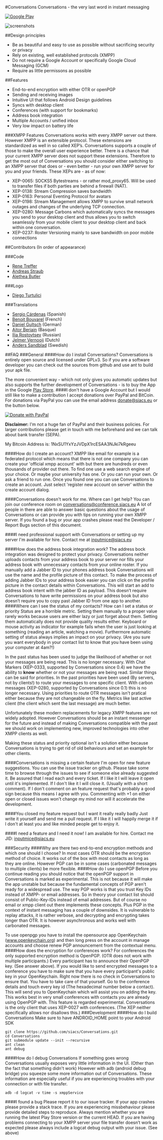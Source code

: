 #Conversations
Conversations - the very last word in instant messaging

[![Google Play](http://developer.android.com/images/brand/en_generic_rgb_wo_45.png)](https://play.google.com/store/apps/details?id=eu.siacs.conversations)

![screenshots](https://raw.githubusercontent.com/siacs/Conversations/master/screenshots.png)

##Design principles
* Be as beautiful and easy to use as possible without sacrificing security or
  privacy
* Rely on existing, well established protocols (XMPP)
* Do not require a Google Account or specifically Google Cloud Messaging (GCM)
* Require as little permissons as possible

##Features
* End-to-end encryption with either OTR or openPGP
* Sending and receiving images
* Intuitive UI that follows Android Design guidelines
* Syncs with desktop client
* Conferences (with support for bookmarks)
* Address book integration
* Multiple Accounts / unified inbox
* Very low impact on battery life


###XMPP Features
Conversations works with every XMPP server out there. However XMPP is an extensible
protocol. These extensions are standardized as well in so called XEP’s.
Conversations supports a couple of those to make the overall user experience better. There is a
chance that your current XMPP server does not support these extensions.
Therefore to get the most out of Conversations you should consider either switching to an
XMPP server that does or - even better - run your own XMPP server for you and
your friends.
These XEPs are - as of now:
* XEP-0065: SOCKS5 Bytestreams - or rather mod_proxy65. Will be used to transfer files if both parties are behind a firewall (NAT).
* XEP-0138: Stream Compression saves bandwidth
* XEP-0163: Personal Eventing Protocol for avatars
* XEP-0198: Stream Management allows XMPP to survive small network outages and changes of the underlying TCP connection.
* XEP-0280: Message Carbons which automatically syncs the messages you send to
  your desktop client and thus allows you to switch seamlessly from your mobile
  client to your desktop client and back within one conversation.
* XEP-0237: Roster Versioning mainly to save bandwidth on poor mobile connections

##Contributors
(In order of appearance)

###Code
* [Rene Treffer](https://github.com/rtreffer)
* [Andreas Straub](https://github.com/strb)
* [Alethea Butler](https://github.com/alethea)

###Logo
* [Diego Turtulici](http://efesto.eigenlab.org/~diesys)

###Translations
* [Sergio Cárdenas](https://github.com/kruks23) (Spanish)
* [Benoit Bouvarel](https://github.com/BenoitBouvarel) (French)
* [Daniel Gultsch](https://github.com/iNPUTmice) (German)
* [Aitor Beriain](https://github.com/beriain) (Basque)
* [Ilia Rostovtsev](https://github.com/rostovtsev) (Russian)
* [Jelmer Vernooij](https://github.com/jelmer) (Dutch)
* [Anders Sandblad](https://github.com/andersruneson) (Swedish)

##FAQ
###General
####How do I install Conversations?
Conversations is entirely open source and licensed under GPLv3. So if you are a
software developer you can check out the sources from github and use ant to
build your apk file.

The more convenient way - which not only gives you automatic updates but also
supports the further development of Conversations - is to buy the App in the Google
[Play Store](https://play.google.com/store/apps/details?id=eu.siacs.conversations).
####I don't have a Google Account but I would still like to make a contribution
I accept donations over PayPal and BitCoin. For donations via PayPal you can use the email address donate@siacs.eu or the button below.

[![Donate with PayPal](https://www.paypalobjects.com/en_US/i/btn/btn_donate_LG.gif)](https://www.paypal.com/cgi-bin/webscr?cmd=_s-xclick&hosted_button_id=CW3SYT3KG5PDL)

**Disclaimer:** I'm not a huge fan of PayPal and their business policies. For larger
contributions please get in touch with me beforehand and we can talk about bank
transfer (SEPA).

My Bitcoin Address is: 1NxSU1YxYzJVDpX1rcESAA3NJki7kRgeeu

####How do I create an account?
XMPP like email for example is a federated protocol which means that there is
not one company you can create your 'official xmpp account' with but there are
hundreds or even thousands of provider out there. To find one use a web search
engine of your choice. Or maybe your university has one. Or you can run your own.
Or ask a friend to run one. Once you found one you can use Conversations to
create an account. Just select 'register new account on server' within the
create account dialog.

####Conversations doesn't work for me. Where can I get help?
You can join our conference room on conversations@conference.siacs.eu A lot of
people in there are able to answer basic questions about the usage of
Conversations or can provide you with tips on running your own XMPP server. If
you found a bug or your app crashes please read the Developer / Report Bugs
section of this document.

####I need professional support with Conversations or setting up my server
I'm available for hire. Contact me at inputmice@siacs.eu

####How does the address book integration work?
The address bock integration was designed to protect your privacy. Conversations
neither uploads contacts from your address book to your server nor fills your
address book with unnecessary contacts from your online roster. If you manually
add a Jabber ID to your phones address book Conversations will use the name and
the profile picture of this contact. To make the process of adding Jabber IDs to
your address book easier you can click on the profile picture in the contact
details within Conversations. This will start an add to address book intent with the jabber ID
as payload. This doesn’t require Conversations to have write permissions on your
address book but also doesn’t require you to copy past Jabber ID from one app to
another.
####Where can I see the status of my contacts? How can I set a status or priority
Status are a horrible metric. Setting them manually to a proper value rarely
works because users are either lazy or just forget about them. Setting them
automatically does not provide quality results either. Keyboard or mouse
activity as indicator for example fails when the user is just looking at
something (reading an article, watching a movie). Furthermore automatic setting
of status always implies an impact on your privacy. (Are you sure you want
everybody in your contact list to know that you have been using your computer at
4am?!)

In the past status has been used to judge the likelihood of whether or not your
messages are being read. This is no longer necessary. With Chat Markers
(XEP-0333, supported by Conversations since 0.4) we have the ability to **know**
whether or not your messages are being read.
Similar things can be said for priorities. In the past priorities have been used
(By servers, not by clients!) to route your messages to one specific client.
With carbon messages (XEP-0280, supported by Conversations since 0.1) this is no
longer necessary. Using priorities to route OTR messages isn't pratical either
because they are not changeable on the fly. Metrics like last active client
(the client which sent the last message) are much better.

Unfortunately these modern replacements for legacy XMPP features are not widely
adopted. However Conversations should be an instant messenger for the future and
instead of making Conversations compatible with the past we should work on
implementing new, improved technologies into other XMPP clients as well.

Making these status and priority optional isn't a solution either because
Conversations is trying to get rid of old behaviours and set an example for
other clients.

####Conversations is missing a certain feature
I'm open for new feature suggestions. You can use the issue tracker on github.
Please take some time to browse through the issues to see if someone else
already suggested it. Be assured that I read each and every ticket. If I like it
I will leave it open until it's implemented. If I don't like it I will close
it. (Usually with a short comment). If I don't comment on an feature request
that's probably a good sign because this means I agree with you. Commenting with
+1 on either open or closed issues won't change my mind nor will it accelerate the
development.

####You closed my feature request but I want it really really badly
Just write it yourself and send me a pull request. If I like it I will happily
merge it if I don't at least you and like minded people get to enjoy it.

####I need a feature and I need it now!
I am available for hire. Contact me JID: inputmice@siacs.eu

###Security
####Why are there two end-to-end encryption methods and which one should I choose?
In most cases OTR should be the encryption method of choice. It works out of the box with most contacts as long as they are online.
However PGP can be in some cases (carbonated messages to multiple clients) be
more flexible.
####How do I use openPGP
Before you continue reading you should notice that the openPGP support in
Conversations is marked as experimental. This is not because it will make the app
unstable but because the fundamental concepts of PGP aren't ready for a
widespread use. The way PGP works is that you trust Key IDs instead of XMPP- or email addresses. So in theory your contact list should consist of Public-Key-IDs instead of email addresses. But of course no email or xmpp client out there implements these concepts. Plus PGP in the context of instant messaging has a couple of downsides. It is vulnerable to replay attacks, it is rather verbose, and decrypting and encrypting takes longer than OTR. It is however asynchronous and works well with carbonated messages.

To use openpgp you have to install the opensource app OpenKeychain (www.openkeychain.org) and then long press on the account in manage accounts and choose renew PGP announcement from the contextual menu.
####How does the encryption for conferences work?
For conferences the only supported encryption method is OpenPGP. (OTR does not
work with multiple participants.) Every participant has to announce their
OpenPGP key. (See answer above). If you would like to send encrypted messages to
a conference you have to make sure that you have every participant's public key
in your OpenKeychain. Right now there is no check in Conversations to ensure
that. You have to take care of that yourself. Go to the conference details and
touch every key id (The hexadecimal number below a contact). This will send you
to OpenKeychain which will assist you on adding the key.
This works best in very small conferences with contacts you are already using
OpenPGP with. This feature is regarded experimental. Conversations is the only
client that uses XEP-0027 with conferences. (The XEP neither specifically allows
nor disallows this.)
###Development
####How do I build Conversations
Make sure to have ANDROID_HOME point to your Android SDK
```
git clone https://github.com/siacs/Conversations.git
cd Conversations
git submodule update --init --recursive
ant clean
ant debug
```
####How do I debug Conversations
If something goes wrong Conversations usually exposes very little information in
the UI. (Other than the fact that something didn't work)
However with adb (android debug bridge) you squeeze some more information out of
Conversations. These information are especially useful if you are experiencing
troubles with your connection or with file transfer.
````
adb -d logcat -v time -s xmppService
````
####I found a bug
Please report it to our issue tracker. If your app crashes please provide a
stack trace. If you are experiencing missbehaviour please provide detailed
steps to reproduce.
Always mention whether you are running the latest Play Store version or the
current HEAD.
If you are having problems connecting to your XMPP server your file transfer
doesn’t work as expected please always include a logcat debug output with your
issue. (See above)
